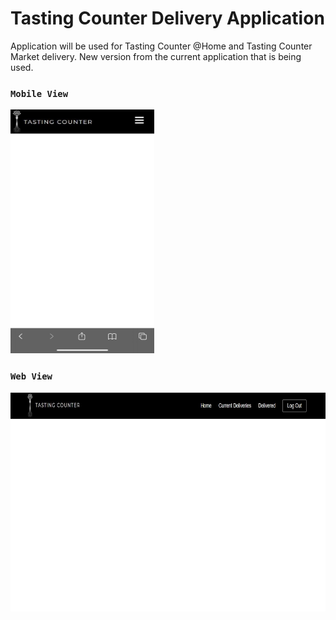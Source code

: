 # Tasting Counter Delivery Application
Application will be used for Tasting Counter @Home and Tasting Counter Market delivery. New version from the current application that is being used.


### `Mobile View`

<img src="images/mobile.jpg" width="230" height="390">

### `Web View`
<img src="images/web.JPG" width="600" height="350">
